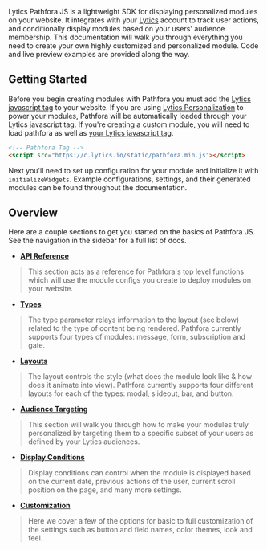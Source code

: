 Lytics Pathfora JS is a lightweight SDK for displaying personalized modules on your website. It integrates with your [Lytics](http://www.getlytics.com/) account to track user actions, and conditionally display modules based on your users' audience membership. This documentation will walk you through everything you need to create your own highly customized and personalized module. Code and live preview examples are provided along the way.

## Getting Started
Before you begin creating modules with Pathfora you must add the [Lytics javascript tag](https://activate.getlytics.com/resources/documentation/getting_started_web) to your website. If you are using [Lytics Personalization](https://activate.getlytics.com/resources/documentation/campaigns_introduction) to power your modules, Pathfora will be automatically loaded through your Lytics javascript tag. If you're creating a custom module, you will need to load pathfora as well as [your Lytics javascript tag](https://activate.getlytics.com/resources/documentation/getting_started_web).

``` html
<!-- Pathfora Tag -->
<script src="https://c.lytics.io/static/pathfora.min.js"></script>
```

Next you'll need to set up configuration for your module and initialize it with `initializeWidgets`. Example configurations, settings, and their generated modules can be found throughout the documentation.

## Overview
Here are a couple sections to get you started on the basics of Pathfora JS. See the navigation in the sidebar for a full list of docs.

- **[API Reference](api/methods.md)** 
> This section acts as a reference for Pathfora's top level functions which will use the module configs you create to deploy modules on your website.

- **[Types](types/message.md)** 
> The type parameter relays information to the layout (see below) related to the type of content being rendered. Pathfora currently supports four types of modules: message, form, subscription and gate.

- **[Layouts](layouts/modal.md)**
> The layout controls the style (what does the module look like & how does it animate into view). Pathfora currently supports four different layouts for each of the types: modal, slideout, bar, and button.

- **[Audience Targeting](targeting.md)**
> This section will walk you through how to make your modules truly personalized by targeting them to a specific subset of your users as defined by your Lytics audiences.

- **[Display Conditions](display_conditions.md)**
> Display conditions can control when the module is displayed based on the current date, previous actions of the user, current scroll position on the page, and many more settings.

- **[Customization](customization/themes.md)** 
> Here we cover a few of the options for basic to full customization of the settings such as button and field names, color themes, look and feel.
